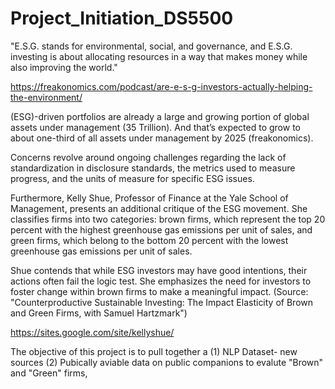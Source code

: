 # Project_Initiation_DS5500

"E.S.G. stands for environmental, social, and governance, and E.S.G. investing is about allocating resources in a way that makes money while also improving the world." 

https://freakonomics.com/podcast/are-e-s-g-investors-actually-helping-the-environment/

(ESG)-driven portfolios are already a large and growing portion of global assets under management (35 Trillion).  And that’s expected to grow to about one-third of all assets under management by 2025 (freakonomics). 

Concerns revolve around ongoing challenges regarding the lack of standardization in disclosure standards, the metrics used to measure progress, and the units of measure for specific ESG issues. 

Furthermore, Kelly Shue, Professor of Finance at the Yale School of Management, presents an additional critique of the ESG movement. She classifies firms into two categories: brown firms, which represent the top 20 percent with the highest greenhouse gas emissions per unit of sales, and green firms, which belong to the bottom 20 percent with the lowest greenhouse gas emissions per unit of sales.

Shue contends that while ESG investors may have good intentions, their actions often fail the logic test. She emphasizes the need for investors to foster change within brown firms to make a meaningful impact. (Source: "Counterproductive Sustainable Investing: The Impact Elasticity of Brown and Green Firms, with Samuel Hartzmark") 

https://sites.google.com/site/kellyshue/

The objective of this project is to pull together a (1) NLP Dataset- new sources (2) Pubically aviable data on public companions to evalute "Brown" and "Green" firms, 
